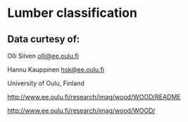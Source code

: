 # Lumber classification

## Data curtesy of:

Olli Silven       olli@ee.oulu.fi

Hannu Kauppinen    hsk@ee.oulu.fi

University of Oulu, Finland



http://www.ee.oulu.fi/research/imag/wood/WOOD/README

http://www.ee.oulu.fi/research/imag/wood/WOOD/


